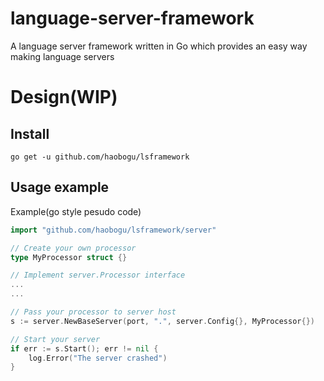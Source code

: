 # language-server-framework
A language server framework written in Go which provides an easy way making language servers

# Design(WIP)
## Install
```shell
go get -u github.com/haobogu/lsframework
```
## Usage example
Example(go style pesudo code)
```go
import "github.com/haobogu/lsframework/server"

// Create your own processor
type MyProcessor struct {}

// Implement server.Processor interface
...
...

// Pass your processor to server host
s := server.NewBaseServer(port, ".", server.Config{}, MyProcessor{})

// Start your server
if err := s.Start(); err != nil {
    log.Error("The server crashed")
}
```

